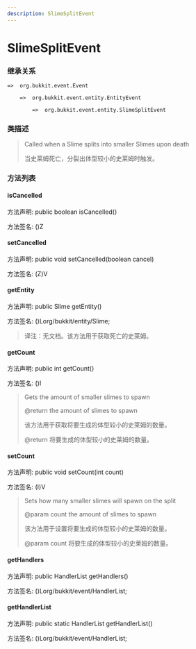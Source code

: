 ```yaml
---
description: SlimeSplitEvent
---
```


# SlimeSplitEvent

### 继承关系

    =>  org.bukkit.event.Event

        =>  org.bukkit.event.entity.EntityEvent

            =>  org.bukkit.event.entity.SlimeSplitEvent

### 类描述

> Called when a Slime splits into smaller Slimes upon death
> 
> <p>
> 
> 当史莱姆死亡，分裂出体型较小的史莱姆时触发。

### 方法列表

#### isCancelled

方法声明: public boolean isCancelled()

方法签名: ()Z

#### setCancelled

方法声明: public void setCancelled(boolean cancel)

方法签名: (Z)V

#### getEntity

方法声明: public Slime getEntity()

方法签名: ()Lorg/bukkit/entity/Slime;

> 译注：无文档。该方法用于获取死亡的史莱姆。

#### getCount

方法声明: public int getCount()

方法签名: ()I

> Gets the amount of smaller slimes to spawn
> 
> @return the amount of slimes to spawn
> 
> <p>
> 
> 该方法用于获取将要生成的体型较小的史莱姆的数量。
> 
> @return 将要生成的体型较小的史莱姆的数量。

#### setCount

方法声明: public void setCount(int count)

方法签名: (I)V

> Sets how many smaller slimes will spawn on the split
> 
> @param count the amount of slimes to spawn
> 
> <p>
> 
> 该方法用于设置将要生成的体型较小的史莱姆的数量。
> 
> @param count 将要生成的体型较小的史莱姆的数量。

#### getHandlers

方法声明: public HandlerList getHandlers()

方法签名: ()Lorg/bukkit/event/HandlerList;

#### getHandlerList

方法声明: public static HandlerList getHandlerList()

方法签名: ()Lorg/bukkit/event/HandlerList;